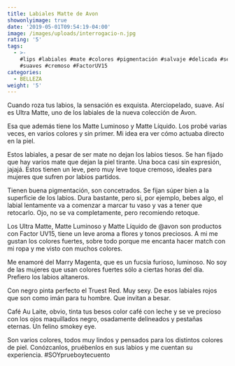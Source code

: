 ```yaml
---
title: Labiales Matte de Avon
showonlyimage: true
date: '2019-05-01T09:54:19-04:00'
image: /images/uploads/interrogacio-n.jpg
rating: '5'
tags:
  - >-
    #lips #labiales #mate #colores #pigmentación #salvaje #delicada #sexy #besa
    #suaves #cremoso #FactorUV15
categories:
  - BELLEZA
weight: '5'
---
```

Cuando roza tus labios, la sensación es exquista. Aterciopelado, suave. Así es Ultra Matte, uno de los labiales de la nueva colección de Avon. 

<!--more-->

Esa que además tiene los Matte Luminoso y Matte Líquido. Los probé varias veces, en varios colores y sin primer. Mi idea era ver cómo actuaba directo en la piel.

Estos labiales, a pesar de ser mate no dejan los labios tiesos. Se han fijado que hay varios mate que dejan la piel tirante. Una boca casi sin expresión, jajajá. Estos tienen un leve, pero muy leve toque cremoso, ideales para mujeres que sufren por labios partidos.

Tienen buena pigmentación, son concetrados. Se fijan súper bien a la superficie de los labios. Dura bastante, pero si, por ejemplo, bebes algo, el labial lentamente va a comenzar a marcar tu vaso y vas a tener que retocarlo. Ojo, no se va completamente, pero recomiendo retoque.

Los Ultra Matte, Matte Luminoso y Matte Líquido de @avon son productos con Factor UV15, tiene un leve aroma a flores y tonos preciosos. A mi me gustan los colores fuertes, sobre todo porque me encanta hacer match con mi ropa y me visto con muchos colores.

Me enamoré del Marry Magenta, que es un fucsia furioso, luminoso. No soy de las mujeres que usan colores fuertes sólo a ciertas horas del día. Prefiero los labios altaneros.

Con negro pinta perfecto el Truest Red. Muy sexy. De esos labiales rojos que son como imán para tu hombre. Que invitan a besar.

Café Au Laite, obvio, tinta tus besos color café con leche y se ve precioso con los ojos maquillados negro, osadamente delineados y pestañas eternas. Un felino smokey eye.

Son varios colores, todos muy lindos y pensados para los distintos colores de piel. Conózcanlos, pruébenlos en sus labios y me cuentan su experiencia. #SOYprueboytecuento
